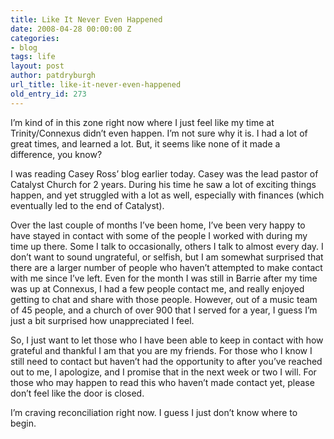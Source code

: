 ```yaml
---
title: Like It Never Even Happened
date: 2008-04-28 00:00:00 Z
categories:
- blog
tags: life
layout: post
author: patdryburgh
url_title: like-it-never-even-happened
old_entry_id: 273
---
```


I’m kind of in this zone right now where I just feel like my time at Trinity/Connexus didn’t even happen. I’m not sure why it is. I had a lot of great times, and learned a lot. But, it seems like none of it made a difference, you know? 

I was reading Casey Ross’ blog earlier today. Casey was the lead pastor of Catalyst Church for 2 years. During his time he saw a lot of exciting things happen, and yet struggled with a lot as well, especially with finances (which eventually led to the end of Catalyst). 

Over the last couple of months I’ve been home, I’ve been very happy to have stayed in contact with some of the people I worked with during my time up there. Some I talk to occasionally, others I talk to almost every day. I don’t want to sound ungrateful, or selfish, but I am somewhat surprised that there are a larger number of people who haven’t attempted to make contact with me since I’ve left. Even for the month I was still in Barrie after my time was up at Connexus, I had a few people contact me, and really enjoyed getting to chat and share with those people. However, out of a music team of 45 people, and a church of over 900 that I served for a year, I guess I’m just a bit surprised how unappreciated I feel. 

So, I just want to let those who I have been able to keep in contact with how grateful and thankful I am that you are my friends. For those who I know I still need to contact but haven’t had the opportunity to after you’ve reached out to me, I apologize, and I promise that in the next week or two I will. For those who may happen to read this who haven’t made contact yet, please don’t feel like the door is closed.

I’m craving reconciliation right now. I guess I just don’t know where to begin.